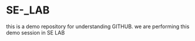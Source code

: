 # SE-_LAB
this is a demo repository for understanding GITHUB. we are performing this demo session in SE LAB
